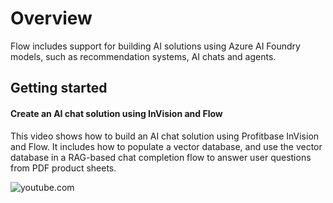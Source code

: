 # Overview
Flow includes support for building AI solutions using Azure AI Foundry models, such as recommendation systems, AI chats and agents.

## Getting started

#### Create an AI chat solution using InVision and Flow
This video shows how to build an AI chat solution using Profitbase InVision and Flow. It includes how to populate a vector database, and use the vector database in a RAG-based chat completion flow to answer user questions from PDF product sheets.

![youtube.com](https://www.youtube.com/watch?v=QWfTXUtvF6w)